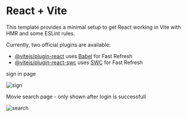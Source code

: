 # React + Vite

This template provides a minimal setup to get React working in Vite with HMR and some ESLint rules.

Currently, two official plugins are available:

- [@vitejs/plugin-react](https://github.com/vitejs/vite-plugin-react/blob/main/packages/plugin-react/README.md) uses [Babel](https://babeljs.io/) for Fast Refresh
- [@vitejs/plugin-react-swc](https://github.com/vitejs/vite-plugin-react-swc) uses [SWC](https://swc.rs/) for Fast Refresh

sign in page 

![sign](https://github.com/karthikms70/simple_netflix_clone/assets/109992016/4a7582af-5064-4e79-a6d2-2448bc9ccabb)

Movie search page - only shown after login is successfull

![search](https://github.com/karthikms70/simple_netflix_clone/assets/109992016/7ecaa720-e6cd-4170-b5cc-dcbc367d9c7d)
